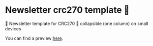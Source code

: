 # Newsletter crc270 template 🧲

📰 Newsletter template for CRC270
📱 collapsible (one column) on small devices

You can find a preview [here](https://htmlpreview.github.io/?https://raw.githubusercontent.com/gnzng/newsletter-crc270/main/layout.html). 

